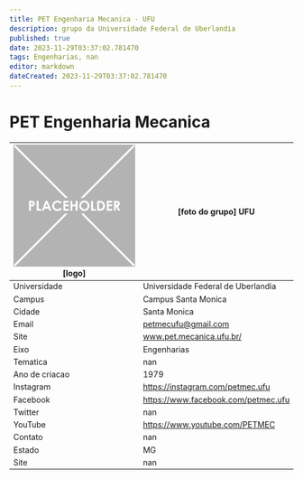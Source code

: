 ```yaml
---
title: PET Engenharia Mecanica - UFU
description: grupo da Universidade Federal de Uberlandia
published: true
date: 2023-11-29T03:37:02.781470
tags: Engenharias, nan
editor: markdown
dateCreated: 2023-11-29T03:37:02.781470
---
```


# PET Engenharia Mecanica


| ![placeholder.png](/placeholder.png) [logo] | [foto do grupo] UFU         |
| ------------------------------------------- | ------------------------------------------------- |
| Universidade                                | Universidade Federal de Uberlandia      |
| Campus                                      | Campus Santa Monica            |
| Cidade                                      | Santa Monica             |
| Email                                       | petmecufu@gmail.com             |
| Site                                        | www.pet.mecanica.ufu.br/              |
| Eixo                                        | Engenharias              |
| Tematica                                    | nan          |
| Ano de criacao                              | 1979        |
| Instagram                                   | https://instagram.com/petmec.ufu         |
| Facebook                                    | https://www.facebook.com/petmec.ufu          |
| Twitter                                     | nan           |
| YouTube                                     | https://www.youtube.com/PETMEC           |
| Contato                                     | nan         |
| Estado                                      |  MG            |
| Site                                        | nan |
